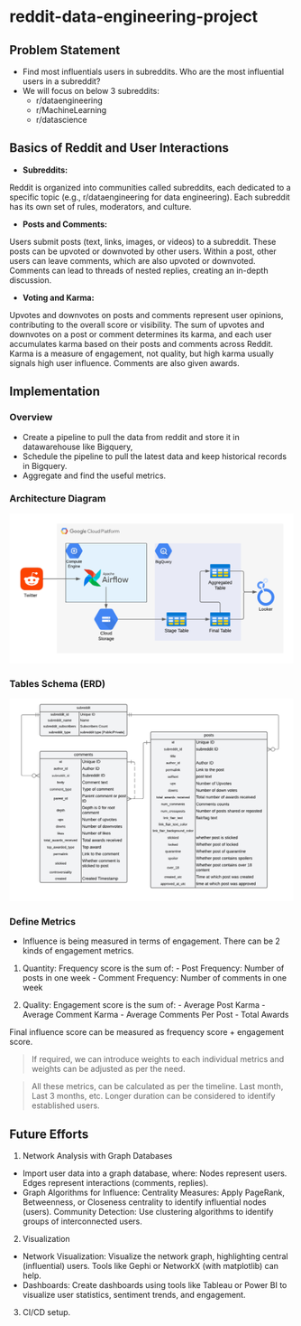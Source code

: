 # reddit-data-engineering-project

## Problem Statement

- Find most influentials users in subreddits. Who are the most influential users in a subreddit?
- We will focus on below 3 subreddits:
    - r/dataengineering
    - r/MachineLearning
    - r/datascience


## Basics of Reddit and User Interactions

- **Subreddits:**

Reddit is organized into communities called subreddits, each dedicated to a specific topic (e.g., r/dataengineering for data engineering).
Each subreddit has its own set of rules, moderators, and culture.

- **Posts and Comments:**

Users submit posts (text, links, images, or videos) to a subreddit. These posts can be upvoted or downvoted by other users.
Within a post, other users can leave comments, which are also upvoted or downvoted. Comments can lead to threads of nested replies, creating an in-depth discussion.

- **Voting and Karma:**

Upvotes and downvotes on posts and comments represent user opinions, contributing to the overall score or visibility.
The sum of upvotes and downvotes on a post or comment determines its karma, and each user accumulates karma based on their posts and comments across Reddit. Karma is a measure of engagement, not quality, but high karma usually signals high user influence. Comments are also given awards.


## Implementation

### Overview

- Create a pipeline to pull the data from reddit and store it in datawarehouse like Bigquery,
- Schedule the pipeline to pull the latest data and keep historical records in Bigquery.
- Aggregate and find the useful metrics.


### Architecture Diagram

![Architecture Diagram](assets/architecture-diagram.png)

### Tables Schema (ERD)

![ERD Diagram](assets/erd-diagram.png)

### Define Metrics

- Influence is being measured in terms of engagement. There can be 2 kinds of engagement metrics.
1. Quantity:
    Frequency score is the sum of:
        - Post Frequency: Number of posts in one week
        - Comment Frequency: Number of comments in one week

2. Quality:
    Engagement score is the sum of:
        - Average Post Karma
        - Average Comment Karma
        - Average Comments Per Post
        - Total Awards

Final influence score can be measured as frequency score + engagement score. 

> If required, we can introduce weights to each individual metrics and weights can be adjusted as per the need.

> All these metrics, can be calculated as per the timeline. Last month, Last 3 months, etc. Longer duration can be considered to identify established users.


## Future Efforts

1. Network Analysis with Graph Databases

- Import user data into a graph database, where:
    Nodes represent users.
    Edges represent interactions (comments, replies).
- Graph Algorithms for Influence:
    Centrality Measures: Apply PageRank, Betweenness, or Closeness centrality to identify influential nodes (users).
    Community Detection: Use clustering algorithms to identify groups of interconnected users.

2. Visualization

- Network Visualization: Visualize the network graph, highlighting central (influential) users. Tools like Gephi or NetworkX (with matplotlib) can help.
- Dashboards: Create dashboards using tools like Tableau or Power BI to visualize user statistics, sentiment trends, and engagement.

3. CI/CD setup.


